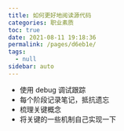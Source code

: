 ```yaml
---
title: 如何更好地阅读源代码
categories: 职业素质
toc: true
date: 2021-08-11 19:18:36
permalink: /pages/d6eb1e/
tags: 
  - null
sidebar: auto
---
```




- 使用 debug 调试跟踪
- 每个阶段记录笔记，抵抗遗忘
- 梳理关键概念
- 将关键的一些机制自己实现一下